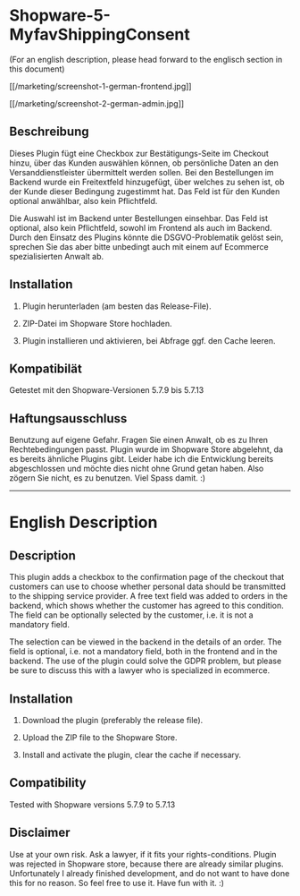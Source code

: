 # Shopware-5-MyfavShippingConsent

(For an english description, please head forward to the englisch section in this document)

[[/marketing/screenshot-1-german-frontend.jpg]]

[[/marketing/screenshot-2-german-admin.jpg]]

## Beschreibung

Dieses Plugin fügt eine Checkbox zur Bestätigungs-Seite im Checkout hinzu, über das Kunden auswählen können, ob persönliche Daten an den Versanddienstleister übermittelt werden sollen. Bei den Bestellungen im Backend wurde ein Freitextfeld hinzugefügt, über welches zu sehen ist, ob der Kunde dieser Bedingung zugestimmt hat. Das Feld ist für den Kunden optional anwählbar, also kein Pflichtfeld.

Die Auswahl ist im Backend unter Bestellungen einsehbar. Das Feld ist optional, also kein Pflichtfeld, sowohl im Frontend als auch im Backend.
Durch den Einsatz des Plugins könnte die DSGVO-Problematik gelöst sein, sprechen Sie das aber bitte unbedingt auch mit einem auf Ecommerce spezialisierten Anwalt ab.

## Installation

1. Plugin herunterladen (am besten das Release-File).

2. ZIP-Datei im Shopware Store hochladen.

3. Plugin installieren und aktivieren, bei Abfrage ggf. den Cache leeren.

## Kompatibilät

Getestet mit den Shopware-Versionen 5.7.9 bis 5.7.13

## Haftungsausschluss

Benutzung auf eigene Gefahr. Fragen Sie einen Anwalt, ob es zu Ihren Rechtebedingungen passt. Plugin wurde im Shopware Store abgelehnt, da es bereits ähnliche Plugins gibt. Leider habe ich die Entwicklung bereits abgeschlossen und möchte dies nicht ohne Grund getan haben. Also zögern Sie nicht, es zu benutzen. Viel Spass damit. :)

---

# English Description

## Description

This plugin adds a checkbox to the confirmation page of the checkout that customers can use to choose whether personal data should be transmitted to the shipping service provider. A free text field was added to orders in the backend, which shows whether the customer has agreed to this condition. The field can be optionally selected by the customer, i.e. it is not a mandatory field.

The selection can be viewed in the backend in the details of an order. The field is optional, i.e. not a mandatory field, both in the frontend and in the backend.
The use of the plugin could solve the GDPR problem, but please be sure to discuss this with a lawyer who is specialized in ecommerce.

## Installation

1. Download the plugin (preferably the release file).

2. Upload the ZIP file to the Shopware Store.

3. Install and activate the plugin, clear the cache if necessary.

## Compatibility

Tested with Shopware versions 5.7.9 to 5.7.13

## Disclaimer

Use at your own risk. Ask a lawyer, if it fits your rights-conditions. Plugin was rejected in Shopware store, because there are already similar plugins. Unfortunately I already finished development, and do not want to have done this for no reason. So feel free to use it. Have fun with it. :)
